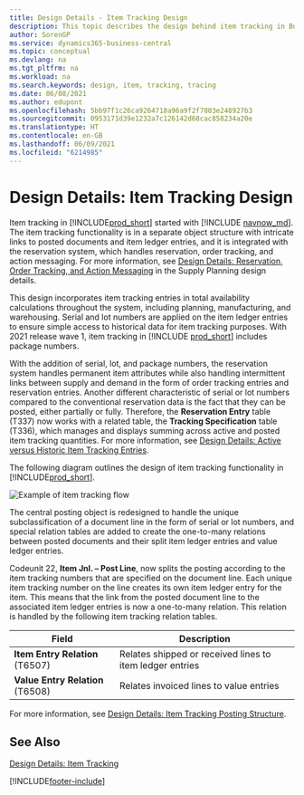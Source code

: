 ```yaml
---
title: Design Details - Item Tracking Design
description: This topic describes the design behind item tracking in Business Central as it matures through product versions.
author: SorenGP
ms.service: dynamics365-business-central
ms.topic: conceptual
ms.devlang: na
ms.tgt_pltfrm: na
ms.workload: na
ms.search.keywords: design, item, tracking, tracing
ms.date: 06/08/2021
ms.author: edupont
ms.openlocfilehash: 5bb97f1c26ca9264718a96a9f2f7803e248927b3
ms.sourcegitcommit: 0953171d39e1232a7c126142d68cac858234a20e
ms.translationtype: HT
ms.contentlocale: en-GB
ms.lasthandoff: 06/09/2021
ms.locfileid: "6214985"
---
```

# <a name="design-details-item-tracking-design"></a>Design Details: Item Tracking Design

Item tracking in [!INCLUDE[prod_short](includes/prod_short.md)] started with [!INCLUDE [navnow_md](includes/navnow_md.md)]. The item tracking functionality is in a separate object structure with intricate links to posted documents and item ledger entries, and it is integrated with the reservation system, which handles reservation, order tracking, and action messaging. For more information, see [Design Details: Reservation, Order Tracking, and Action Messaging](design-details-reservation-order-tracking-and-action-messaging.md) in the Supply Planning design details.  

This design incorporates item tracking entries in total availability calculations throughout the system, including planning, manufacturing, and warehousing. Serial and lot numbers are applied on the item ledger entries to ensure simple access to historical data for item tracking purposes. With 2021 release wave 1, item tracking in [!INCLUDE [prod_short](includes/prod_short.md)] includes package numbers.  

With the addition of serial, lot, and package numbers, the reservation system handles permanent item attributes while also handling intermittent links between supply and demand in the form of order tracking entries and reservation entries. Another different characteristic of serial or lot numbers compared to the conventional reservation data is the fact that they can be posted, either partially or fully. Therefore, the **Reservation Entry** table (T337) now works with a related table, the **Tracking Specification** table (T336), which manages and displays summing across active and posted item tracking quantities. For more information, see [Design Details: Active versus Historic Item Tracking Entries](design-details-active-versus-historic-item-tracking-entries.md).  

The following diagram outlines the design of item tracking functionality in [!INCLUDE[prod_short](includes/prod_short.md)].  

![Example of item tracking flow](media/design_details_item_tracking_design.png "Example of item tracking flow")  

The central posting object is redesigned to handle the unique subclassification of a document line in the form of serial or lot numbers, and special relation tables are added to create the one-to-many relations between posted documents and their split item ledger entries and value ledger entries.  

Codeunit 22, **Item Jnl. – Post Line**, now splits the posting according to the item tracking numbers that are specified on the document line. Each unique item tracking number on the line creates its own item ledger entry for the item. This means that the link from the posted document line to the associated item ledger entries is now a one-to-many relation. This relation is handled by the following item tracking relation tables.  

|Field|Description|  
|---------------|---------------------------------------|  
|**Item Entry Relation** (T6507)|Relates shipped or received lines to item ledger entries|  
|**Value Entry Relation** (T6508)|Relates invoiced lines to value entries|  

For more information, see [Design Details: Item Tracking Posting Structure](design-details-item-tracking-posting-structure.md).  

## <a name="see-also"></a>See Also

[Design Details: Item Tracking](design-details-item-tracking.md)

[!INCLUDE[footer-include](includes/footer-banner.md)]  
